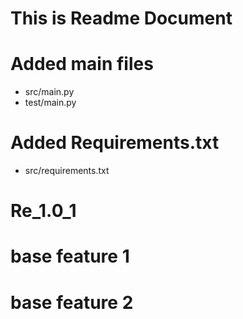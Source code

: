 # This is Readme Document

# Added main files
* src/main.py
* test/main.py

# Added Requirements.txt
* src/requirements.txt

# Re_1.0_1

# base feature 1
# base feature 2
